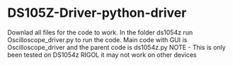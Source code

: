 # DS105Z-Driver-python-driver
Downlad all files for the code to work.
In the folder ds1054z run Oscilloscope_driver.py to run the code.
Main code with GUI is Oscilloscope_driver and the parent code is ds1054z.py
NOTE - This is only been tested on DS1054z RIGOL it may not work on other devices
